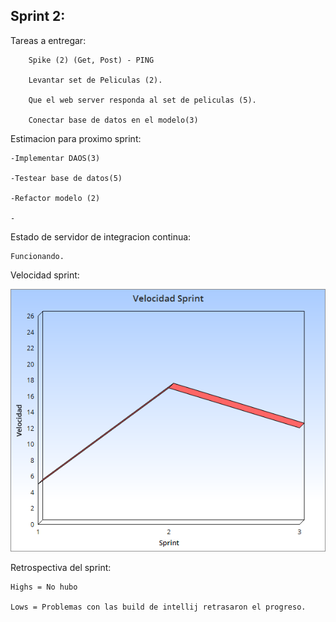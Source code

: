## Sprint 2:

Tareas a entregar: 

        Spike (2) (Get, Post) - PING
	
        Levantar set de Peliculas (2).

        Que el web server responda al set de peliculas (5).
    
        Conectar base de datos en el modelo(3)

Estimacion para proximo sprint:

	-Implementar DAOS(3)

	-Testear base de datos(5)

	-Refactor modelo (2)

	-
	

Estado de servidor de integracion continua:
 
	Funcionando.

Velocidad sprint:

<p align="center">
  <img src="Sprint3.png" />
</p>


Retrospectiva del sprint:

	Highs = No hubo

	Lows = Problemas con las build de intellij retrasaron el progreso.

	

	

	
